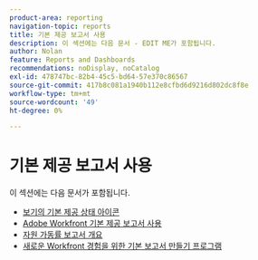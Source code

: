 ```yaml
---
product-area: reporting
navigation-topic: reports
title: 기본 제공 보고서 사용
description: 이 섹션에는 다음 문서 - EDIT ME가 포함됩니다.
author: Nolan
feature: Reports and Dashboards
recommendations: noDisplay, noCatalog
exl-id: 478747bc-82b4-45c5-bd64-57e370c86567
source-git-commit: 417b8c081a1940b112e8cfbd6d9216d802dc8f8e
workflow-type: tm+mt
source-wordcount: '49'
ht-degree: 0%

---
```


# 기본 제공 보고서 사용

이 섹션에는 다음 문서가 포함됩니다.

* [보기의 기본 제공 상태 아이콘](../../../reports-and-dashboards/reports/using-built-in-reports/built-in-status-icons-views.md)
* [Adobe Workfront 기본 제공 보고서 사용](../../../reports-and-dashboards/reports/using-built-in-reports/use-workfront-built-in-reports.md)
* [자원 가동률 보고서 개요](../../../reports-and-dashboards/reports/using-built-in-reports/resource-utilization-report.md)
* [새로운 Workfront 경험을 위한 기본 보고서 만들기 프로그램](https://one.workfront.com/s/basic-report-creation-program)
